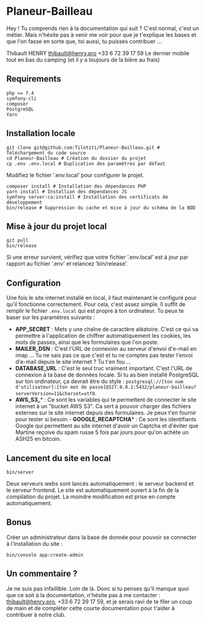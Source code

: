 # Planeur-Bailleau

Hey ! Tu comprends rien à la documentation qui suit ? C'est normal, c'est un métier. Mais n'hésite pas à venir me voir pour que je t'explique les bases et que l'on fasse en sorte que, toi aussi, tu puisses contribuer ...

Thibault HENRY
thibault@henry.pro
+33 6 72 39 17 59
Le dernier mobile tout en bas du camping (et il y a toujours de la bière au frais)

## Requirements

    php >= 7.4
    symfony-cli
    composer
    PostgreSQL
    Yarn
  
## Installation locale

    git clone git@github.com:Tilotiti/Planeur-Bailleau.git # Téléchargement du code source
    cd Planeur-Bailleau # Création du dossier du projet
    cp .env .env.local # Duplication des paramètres par défaut
  
Modifiez le fichier ’.env.local’ pour configurer le projet.
  
    composer install # Installation des dépendances PHP
    yarn install # Installion des dépendances JS
    symfony server:ca:install # Installation des certificats de développement
    bin/release # Suppression du cache et mise à jour du schéma de la BDD
 
## Mise à jour du projet local

    git pull
    bin/release
    
Si une erreur survient, vérifiez que votre fichier ’.env.local’ est à jour par rapport au fichier ’.env’ et relancez ’bin/release’.
## Configuration

Une fois le site internet installé en local, il faut maintenant le configuré pour qu'il fonctionne correctement. Pour cela, c'est assez simple. Il suffit de remplir le fichier `.env.local` qui est propre à ton ordinateur. Tu peux te baser sur les paramètres suivants :

- **APP_SECRET** : Mets y une chaîne de caractère aléatoire. C'est ce qui va permettre à l'application de chiffrer automatiquement les cookies, les mots de passes, ainsi que les formulaires que l'on poste.
- **MAILER_DSN** : C'est l'URL de connexion au serveur d'envoi d'e-mail en imap ... Tu ne sais pas ce que c'est et tu ne comptes pas tester l'envoi d'e-mail depuis le site internet ? Tu t'en fou ...
- **DATABASE_URL** : C'est le seul truc vraiment important. C'est l'URL de connexion à ta base de données locale. Si tu as bien installé PostgreSQL sur ton ordinateur, ça devrait être du style : `postgresql://[ton nom d'utilisateur]:[ton mot de passe]@127.0.0.1:5432/planeur-bailleau?serverVersion=11&charset=utf8`.
- **AWS_S3_*** : Ce sont les variables qui te permettent de connecter le site internet à un "bucket AWS S3". Ca sert à pouvoir charger des fichiers externes sur le site internet depuis des formulaires. Je peux t'en fournir pour tester si besoin.- **GOOGLE_RECAPTCHA*** : Ce sont les identifiants Google qui permettent au site internet d'avoir un Captcha et d'éviter que Martine reçoive du spam russe 5 fois par jours pour qu'on achète un ASH25 en bitcoin.


## Lancement du site en local

    bin/server

Deux serveurs webs sont lancés automatiquement : le serveur backend et le serveur frontend. Le site est automatiquement ouvert à la fin de la compilation du projet. La moindre modification est prise en compte automatiquement.

## Bonus

Créer un administrateur dans la base de donnée pour pouvoir se connecter à l'installation du site :

    bin/console app:create-admin
  
## Un commentaire ?

Je ne suis pas infaillible. Loin de là. Donc si tu penses qu'il manque quoi que ce soit à la documentation, n'hésite pas à me contacter : thibault@henry.pro, +33 6 72 39 17 59, et je serais ravi de te filer un coup de main et de compléter cette courte documentation pour t'aider à contribuer à notre club.